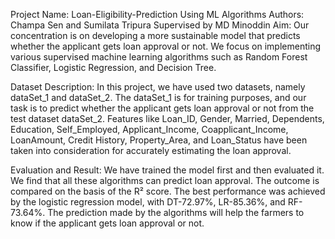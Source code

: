 Project Name: Loan-Eligibility-Prediction Using ML Algorithms
Authors: Champa Sen and Sumilata Tripura
Supervised by MD Minoddin
Aim: Our concentration is on developing a more sustainable model that predicts whether the applicant gets loan approval or not. We focus on implementing various supervised machine learning algorithms such as Random Forest Classifier, Logistic Regression, and Decision Tree.

Dataset Description: In this project, we have used two datasets, namely dataSet_1 and dataSet_2. The dataSet_1 is for training purposes, and our task is to predict whether the applicant gets loan approval or not from the test dataset dataSet_2. Features like Loan_ID, Gender, Married, Dependents, Education, Self_Employed, Applicant_Income, Coapplicant_Income, LoanAmount, Credit History, Property_Area, and Loan_Status have been taken into consideration for accurately estimating the loan approval.

Evaluation and Result: We have trained the model first and then evaluated it. We find that all these algorithms can predict loan approval. The outcome is compared on the basis of the R² score. The best performance was achieved by the logistic regression model, with DT-72.97%, LR-85.36%, and RF-73.64%. The prediction made by the algorithms will help the farmers to know if the applicant gets loan approval or not.
